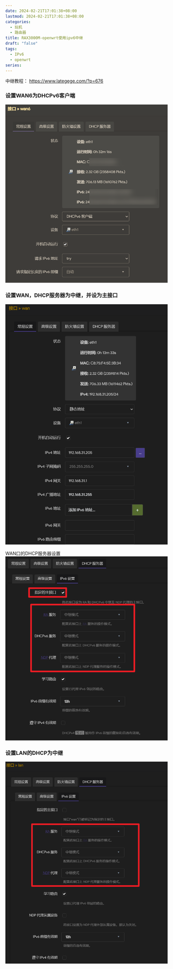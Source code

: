 ```yaml
---
date: 2024-02-21T17:01:38+08:00
lastmod: 2024-02-21T17:01:38+08:00
categories:
  - 玩机
  - 路由器
title: RAX3000M-openwrt使用ipv6中继
draft: "false"
tags:
  - IPv6
  - openwrt
series:
---
```

中继教程：
https://www.lategege.com/?p=676

### 设置WAN6为DHCPv6客户端
![](Pasted%20image%2020240221170451.png)

### 设置WAN，DHCP服务器为中继，并设为主接口

![](Pasted%20image%2020240221170529.png)


WAN口的DHCP服务器设置
![](Pasted%20image%2020240221170555.png)


### 设置LAN的DHCP为中继

![](Pasted%20image%2020240221170639.png)


